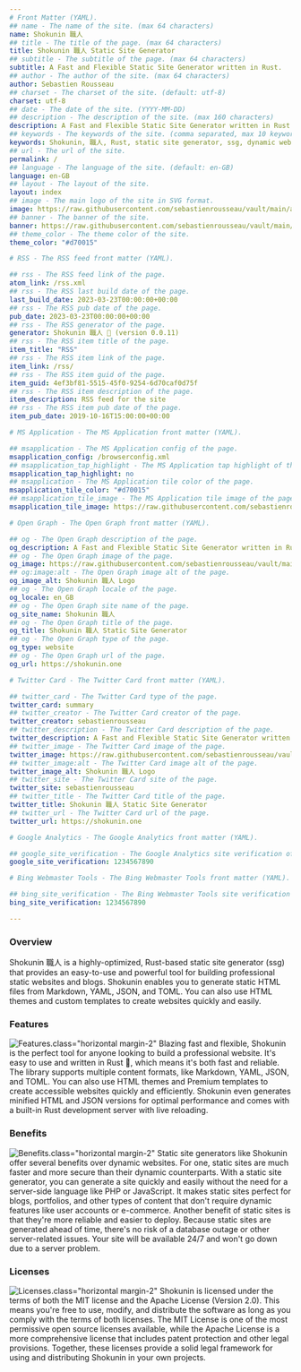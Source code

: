 ```yaml
---
# Front Matter (YAML).
## name - The name of the site. (max 64 characters)
name: Shokunin 職人
## title - The title of the page. (max 64 characters)
title: Shokunin 職人 Static Site Generator
## subtitle - The subtitle of the page. (max 64 characters)
subtitle: A Fast and Flexible Static Site Generator written in Rust.
## author - The author of the site. (max 64 characters)
author: Sebastien Rousseau
## charset - The charset of the site. (default: utf-8)
charset: utf-8
## date - The date of the site. (YYYY-MM-DD)
## description - The description of the site. (max 160 characters)
description: A Fast and Flexible Static Site Generator written in Rust.
## keywords - The keywords of the site. (comma separated, max 10 keywords)
keywords: Shokunin, 職人, Rust, static site generator, ssg, dynamic websites, HTML themes, templates, Markdown, YAML, JSON, TOML
## url - The url of the site.
permalink: /
## language - The language of the site. (default: en-GB)
language: en-GB
## layout - The layout of the site.
layout: index
## image - The main logo of the site in SVG format.
image: https://raw.githubusercontent.com/sebastienrousseau/vault/main/assets/demo/images/logo.min.svg
## banner - The banner of the site.
banner: https://raw.githubusercontent.com/sebastienrousseau/vault/main/assets/demo/images/jj-ying-9Qwbfa_RM94-unsplash.jpg "Photo by JJ Ying on Unsplash"
## theme_color - The theme color of the site.
theme_color: "#d70015"

# RSS - The RSS feed front matter (YAML).

## rss - The RSS feed link of the page.
atom_link: /rss.xml
## rss - The RSS last build date of the page.
last_build_date: 2023-03-23T00:00:00+00:00
## rss - The RSS pub date of the page.
pub_date: 2023-03-23T00:00:00+00:00
## rss - The RSS generator of the page.
generator: Shokunin 職人 🦀 (version 0.0.11)
## rss - The RSS item title of the page.
item_title: "RSS"
## rss - The RSS item link of the page.
item_link: /rss/
## rss - The RSS item guid of the page.
item_guid: 4ef3bf81-5515-45f0-9254-6d70caf0d75f
## rss - The RSS item description of the page.
item_description: RSS feed for the site
## rss - The RSS item pub date of the page.
item_pub_date: 2019-10-16T15:00:00+00:00

# MS Application - The MS Application front matter (YAML).

## msapplication - The MS Application config of the page.
msapplication_config: /browserconfig.xml
## msapplication_tap_highlight - The MS Application tap highlight of the page.
msapplication_tap_highlight: no
## msapplication - The MS Application tile color of the page.
msapplication_tile_color: "#d70015"
## msapplication_tile_image - The MS Application tile image of the page.
msapplication_tile_image: https://raw.githubusercontent.com/sebastienrousseau/vault/main/assets/demo/images/logo.min.svg

# Open Graph - The Open Graph front matter (YAML).

## og - The Open Graph description of the page.
og_description: A Fast and Flexible Static Site Generator written in Rust.
## og - The Open Graph image of the page.
og_image: https://raw.githubusercontent.com/sebastienrousseau/vault/main/assets/demo/images/logo.min.svg
## og:image:alt - The Open Graph image alt of the page.
og_image_alt: Shokunin 職人 Logo
## og - The Open Graph locale of the page.
og_locale: en_GB
## og - The Open Graph site name of the page.
og_site_name: Shokunin 職人
## og - The Open Graph title of the page.
og_title: Shokunin 職人 Static Site Generator
## og - The Open Graph type of the page.
og_type: website
## og - The Open Graph url of the page.
og_url: https://shokunin.one

# Twitter Card - The Twitter Card front matter (YAML).

## twitter_card - The Twitter Card type of the page.
twitter_card: summary
## twitter_creator - The Twitter Card creator of the page.
twitter_creator: sebastienrousseau
## twitter_description - The Twitter Card description of the page.
twitter_description: A Fast and Flexible Static Site Generator written in Rust.
## twitter_image - The Twitter Card image of the page.
twitter_image: https://raw.githubusercontent.com/sebastienrousseau/vault/main/assets/demo/images/logo.min.svg
## twitter_image:alt - The Twitter Card image alt of the page.
twitter_image_alt: Shokunin 職人 Logo
## twitter_site - The Twitter Card site of the page.
twitter_site: sebastienrousseau
## twitter_title - The Twitter Card title of the page.
twitter_title: Shokunin 職人 Static Site Generator
## twitter_url - The Twitter Card url of the page.
twitter_url: https://shokunin.one

# Google Analytics - The Google Analytics front matter (YAML).

## google_site_verification - The Google Analytics site verification of the page.
google_site_verification: 1234567890

# Bing Webmaster Tools - The Bing Webmaster Tools front matter (YAML).

## bing_site_verification - The Bing Webmaster Tools site verification of the page.
bing_site_verification: 1234567890

---
```


### Overview

Shokunin 職人 is a highly-optimized, Rust-based static site generator (ssg) that provides an easy-to-use and powerful tool for building professional static websites and blogs. Shokunin enables you to generate static HTML files from Markdown, YAML, JSON, and TOML. You can also use HTML themes and custom templates to create websites quickly and easily.

### Features

![Features](https://raw.githubusercontent.com/sebastienrousseau/vault/main/assets/shokunin/icon/ico-hatsune.png "Features").class="horizontal margin-2" Blazing fast and flexible, Shokunin is the perfect tool for anyone looking to build a professional website. It's easy to use and written in Rust 🦀, which means it's both fast and reliable. The library supports multiple content formats, like Markdown, YAML, JSON, and TOML. You can also use HTML themes and Premium templates to create accessible websites quickly and efficiently. Shokunin even generates minified HTML and JSON versions for optimal performance and comes with a built-in Rust development server with live reloading.

### Benefits

![Benefits](https://raw.githubusercontent.com/sebastienrousseau/vault/main/assets/shokunin/icon/ico-iori.png "Benefits").class="horizontal margin-2" Static site generators like Shokunin offer several benefits over dynamic websites. For one, static sites are much faster and more secure than their dynamic counterparts. With a static site generator, you can generate a site quickly and easily without the need for a server-side language like PHP or JavaScript. It makes static sites perfect for blogs, portfolios, and other types of content that don't require dynamic features like user accounts or e-commerce. Another benefit of static sites is that they're more reliable and easier to deploy. Because static sites are generated ahead of time, there's no risk of a database outage or other server-related issues. Your site will be available 24/7 and won't go down due to a server problem.

### Licenses

![Licenses](https://raw.githubusercontent.com/sebastienrousseau/vault/main/assets/shokunin/icon/ico-chika.png "Licenses").class="horizontal margin-2" Shokunin is licensed under the terms of both the MIT license and the Apache License (Version 2.0). This means you're free to use, modify, and distribute the software as long as you comply with the terms of both licenses. The MIT License is one of the most permissive open source licenses available, while the Apache License is a more comprehensive license that includes patent protection and other legal provisions. Together, these licenses provide a solid legal framework for using and distributing Shokunin in your own projects.
